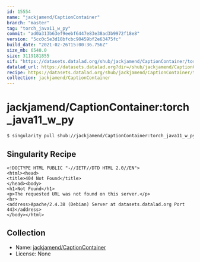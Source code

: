 ```yaml
---
id: 15554
name: "jackjamend/CaptionContainer"
branch: "master"
tag: "torch_java11_w_py"
commit: "ad0a313b63ef9eebf6447e83e38ad3b9972f18e8"
version: "5cc0c5e3d18bfcbc90459bf2e63475fc"
build_date: "2021-02-26T15:00:36.756Z"
size_mb: 6540.0
size: 3119181855
sif: "https://datasets.datalad.org/shub/jackjamend/CaptionContainer/torch_java11_w_py/2021-02-26-ad0a313b-5cc0c5e3/5cc0c5e3d18bfcbc90459bf2e63475fc.sif"
datalad_url: https://datasets.datalad.org?dir=/shub/jackjamend/CaptionContainer/torch_java11_w_py/2021-02-26-ad0a313b-5cc0c5e3/
recipe: https://datasets.datalad.org/shub/jackjamend/CaptionContainer/torch_java11_w_py/2021-02-26-ad0a313b-5cc0c5e3/Singularity
collection: jackjamend/CaptionContainer
---
```


# jackjamend/CaptionContainer:torch_java11_w_py

```bash
$ singularity pull shub://jackjamend/CaptionContainer:torch_java11_w_py
```

## Singularity Recipe

```singularity
<!DOCTYPE HTML PUBLIC "-//IETF//DTD HTML 2.0//EN">
<html><head>
<title>404 Not Found</title>
</head><body>
<h1>Not Found</h1>
<p>The requested URL was not found on this server.</p>
<hr>
<address>Apache/2.4.38 (Debian) Server at datasets.datalad.org Port 443</address>
</body></html>
```

## Collection

 - Name: [jackjamend/CaptionContainer](https://github.com/jackjamend/CaptionContainer)
 - License: None

